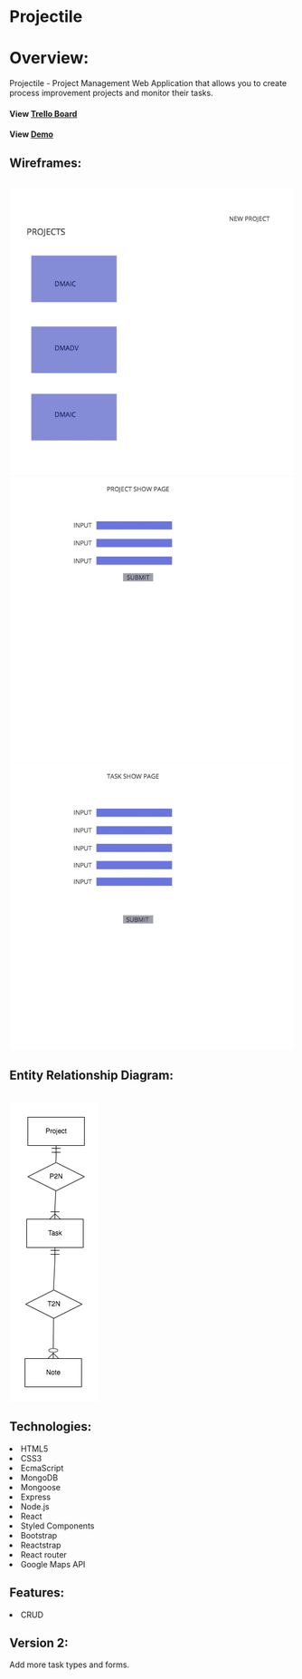 # Projectile

<h1>Overview:</h1>

Projectile - Project Management Web Application that allows you to create process improvement projects and monitor their tasks.

#### View <a href="https://trello.com/b/RMYvr9HC/wdi-project-4-projectile" >Trello Board</a>
#### View <a href="https://projectilefx.herokuapp.com/" >Demo</a>

## Wireframes:
<br/>
<img src='./client/public/images/projectlistwireframe.jpg' alt=""/>
<img src='./client/public/images/projectshowpagewireframe.jpg' alt=""/>
<img src='./client/public/images/taskshowpagewireframe.jpg' alt=""/>

## Entity Relationship Diagram:
<br/>
<img src='./client/public/images/erdplus-diagram.png' alt=""/>

<h2>Technologies:</h2> 
<li>HTML5</li>
<li>CSS3</li>
<li>EcmaScript</li>
<li>MongoDB</li>
<li>Mongoose</li>
<li>Express</li>
<li>Node.js</li>
<li>React</li>
<li>Styled Components</li>
<li>Bootstrap</li>
<li>Reactstrap</li>
<li>React router</li>
<li>Google Maps API</li>

<h2>Features:</h2>
<li>CRUD</li>

<h2>Version 2:</h2> Add more task types and forms.
